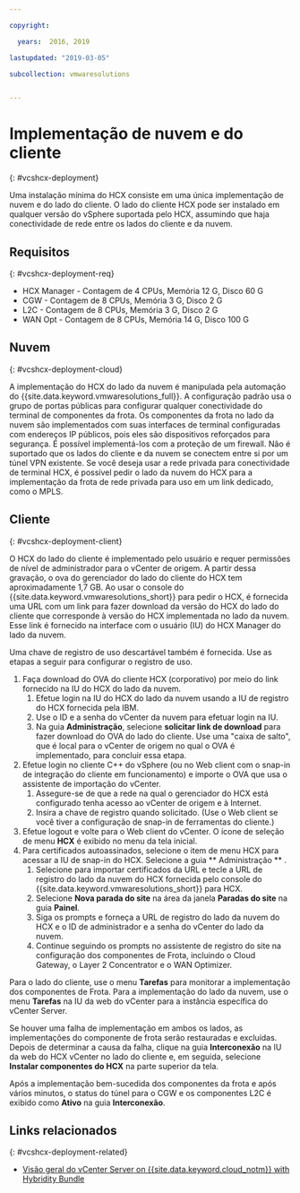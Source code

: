 ```yaml
---

copyright:

  years:  2016, 2019

lastupdated: "2019-03-05"

subcollection: vmwaresolutions


---
```


# Implementação de nuvem e do cliente
{: #vcshcx-deployment}

Uma instalação mínima do HCX consiste em uma única implementação de nuvem e do lado do cliente. O lado do cliente
HCX pode ser instalado em qualquer versão do vSphere suportada pelo HCX, assumindo que
haja conectividade de rede entre os lados do cliente e da nuvem.

## Requisitos
{: #vcshcx-deployment-req}

- HCX Manager - Contagem de 4 CPUs, Memória 12 G, Disco 60 G
- CGW - Contagem de 8 CPUs, Memória 3 G, Disco 2 G
- L2C - Contagem de 8 CPUs, Memória 3 G, Disco 2 G
- WAN Opt - Contagem de 8 CPUs, Memória 14 G, Disco 100 G

## Nuvem
{: #vcshcx-deployment-cloud}

A implementação do HCX do lado da nuvem é manipulada pela automação do {{site.data.keyword.vmwaresolutions_full}}. A configuração padrão usa o grupo de portas públicas para configurar qualquer conectividade do terminal de componentes da frota. Os componentes da frota no lado da nuvem são implementados com suas interfaces de terminal configuradas com endereços IP públicos, pois eles são dispositivos reforçados para segurança. É possível implementá-los com a proteção de um firewall. Não é
suportado que os lados do cliente e da nuvem se conectem
entre si por um túnel VPN existente. Se você deseja usar a rede privada para conectividade de terminal HCX, é possível pedir o lado da nuvem do HCX para a implementação da frota de rede privada para uso em um link dedicado, como o MPLS.

## Cliente
{: #vcshcx-deployment-client}

O HCX do lado do cliente é implementado pelo usuário e requer permissões de
nível de administrador para o vCenter de origem. A partir dessa gravação, o ova do
gerenciador do lado do cliente do HCX tem aproximadamente 1,7 GB. Ao usar o console do {{site.data.keyword.vmwaresolutions_short}} para pedir
o HCX, é fornecida uma URL com
um link para fazer download da versão do HCX do lado do cliente que corresponde
à versão do HCX implementada no lado da nuvem. Esse link é fornecido na interface com o usuário (IU) do HCX Manager do lado da nuvem.

Uma chave de registro de uso descartável também é fornecida. Use as etapas a seguir para configurar o registro de uso.

1. Faça download do OVA do cliente HCX (corporativo) por meio do link fornecido na
IU do HCX do lado da nuvem.
    1. Efetue login na IU do HCX do lado da nuvem usando a IU de registro do HCX fornecida pela IBM.
    2. Use o ID e a senha do vCenter da nuvem para efetuar login na IU.
    3. Na guia **Administração**, selecione **solicitar link de download** para fazer download do OVA do lado do cliente. Use uma "caixa de salto", que é local para o vCenter de origem no qual o OVA é implementado, para concluir essa etapa.
2. Efetue login no cliente C++ do vSphere (ou no Web client com o snap-in de integração do cliente em funcionamento) e importe o OVA que usa o assistente de importação do vCenter.
    1. Assegure-se de que a rede na qual o gerenciador do HCX está configurado tenha acesso ao vCenter de origem e à Internet.  
    2. Insira a chave de registro quando solicitado. (Use o Web client se você tiver a configuração de snap-in de ferramentas do cliente.)  
3. Efetue logout e volte para o Web client do vCenter. O ícone de seleção de menu **HCX** é exibido no menu da tela inicial.
4. Para certificados autoassinados, selecione o item de menu HCX para acessar a IU de snap-in do HCX. Selecione a guia  ** Administração ** .
    1. Selecione para importar certificados da URL e tecle a URL de registro do lado da nuvem do HCX fornecida pelo console do {{site.data.keyword.vmwaresolutions_short}} para HCX.
    2. Selecione **Nova parada do site** na área da janela **Paradas do site** na guia **Painel**.
    3. Siga os prompts e forneça a URL de registro do lado da nuvem do HCX e o ID de administrador e a senha do vCenter do lado da nuvem.
    4. Continue seguindo os prompts no assistente de registro do site na configuração dos componentes de Frota, incluindo o Cloud Gateway, o Layer 2 Concentrator e o WAN Optimizer.  

Para o lado do cliente, use o menu **Tarefas** para monitorar a implementação dos componentes de Frota. Para a implementação do lado da nuvem, use o menu **Tarefas** na IU da web do vCenter para a instância específica do vCenter Server.

Se houver uma falha de implementação em
ambos os lados, as implementações do componente de frota serão restauradas e
excluídas. Depois de determinar a causa da falha, clique na guia **Interconexão** na IU da web do HCX vCenter no lado do cliente e, em seguida, selecione **Instalar componentes do HCX** na parte superior da tela.

Após a implementação bem-sucedida dos componentes da frota e após vários minutos, o status do túnel para o CGW e os componentes L2C é exibido como **Ativo** na guia **Interconexão**.

## Links relacionados
{: #vcshcx-deployment-related}

* [Visão geral do vCenter Server on {{site.data.keyword.cloud_notm}} with Hybridity Bundle](/docs/services/vmwaresolutions/archiref/vcs?topic=vmware-solutions-vcs-hybridity-intro)   
